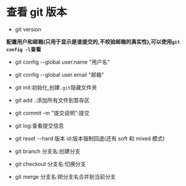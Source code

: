 # 查看 git 版本

- git version

**配置用户和邮箱(只用于显示是谁提交的,不校验邮箱的真实性),可以使用`git config -l`查看**

- git config --global user.name "用户名"
- git config --global user.email "邮箱"

- git init:初始化,创建`.git`隐藏文件夹
- git add .:添加所有文件到暂存区
- git commit -m "提交说明":提交
- git log:查看提交信息
- git reset --hard 版本 id:版本强制回退(还有 soft 和 mixed 模式)
- git branch 分支名:创建分支
- git checkout 分支名:切换分支
- git merge 分支名:把分支名合并到当前分支
